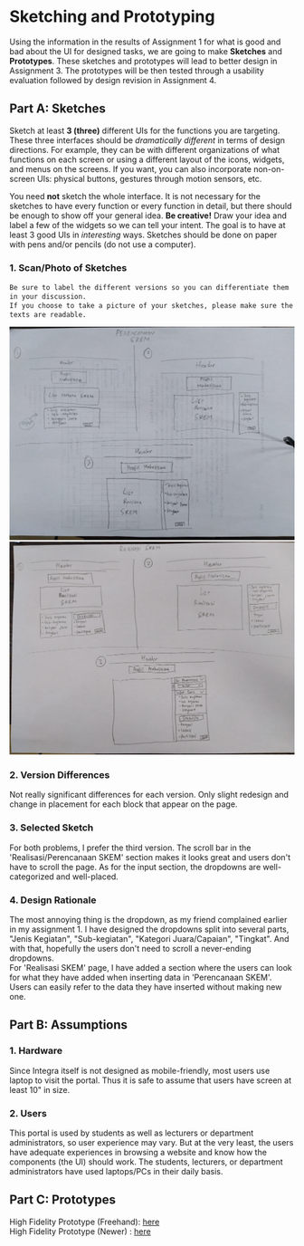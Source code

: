 # Sketching and Prototyping
Using the information in the results of Assignment 1 for what is good and bad about the UI for designed tasks, we are going to make **Sketches** and **Prototypes**. These sketches and prototypes will lead to better design in Assignment 3. The prototypes will be then tested through a usability evaluation followed by design revision in Assignment 4.

## Part A: Sketches
Sketch at least **3 (three)** different UIs for the functions you are targeting. These three interfaces should be _dramatically different_ in terms of design directions. For example, they can be with different organizations of what functions on each screen or using a different layout of the icons, widgets, and menus on the screens. If you want, you can also incorporate non-on-screen UIs: physical buttons, gestures through motion sensors, etc.

You need **not** sketch the whole interface. It is not necessary for the sketches to have every function or every function in detail, but there should be enough to show off your general idea. **Be creative!** Draw your idea and label a few of the widgets so we can tell your intent. The goal is to have at least 3 good UIs in *interesting* ways. Sketches should be done on paper with pens and/or pencils (do not use a computer).

### 1. Scan/Photo of Sketches
```
Be sure to label the different versions so you can differentiate them in your discussion. 
If you choose to take a picture of your sketches, please make sure the texts are readable.
```

![Perencanaan SKEM](img/perencanaan.jpg)
![Realisasi SKEM](img/realisasi.jpg)

### 2. Version Differences
Not really significant differences for each version. Only slight redesign and change in placement for each block that appear on the page.

### 3. Selected Sketch
For both problems, I prefer the third version. The scroll bar in the 'Realisasi/Perencanaan SKEM' section makes it looks great and users don't have to scroll the page. As for the input section, the dropdowns are well-categorized and well-placed.

### 4. Design Rationale
The most annoying thing is the dropdown, as my friend complained earlier in my assignment 1. I have designed the dropdowns split into several parts, "Jenis Kegiatan", "Sub-kegiatan", "Kategori Juara/Capaian", "Tingkat". And with that, hopefully the users don't need to scroll a never-ending dropdowns.  
For 'Realisasi SKEM' page, I have added a section where the users can look for what they have added when inserting data in 'Perencanaan SKEM'. Users can easily refer to the data they have inserted without making new one.

## Part B: Assumptions
### 1. Hardware
Since Integra itself is not designed as mobile-friendly, most users use laptop to visit the portal. Thus it is safe to assume that users have screen at least 10" in size.
### 2. Users
This portal is used by students as well as lecturers or department administrators, so user experience may vary. But at the very least, the users have adequate experiences in browsing a website and know how the components (the UI) should work. The students, lecturers, or department administrators have used laptops/PCs in their daily basis.

## Part C: Prototypes
High Fidelity Prototype (Freehand): [here](https://invis.io/8CR8KHKP9B2)  
High Fidelity Prototype (Newer)   : [here](https://invis.io/YNRC0AIZS97)  
